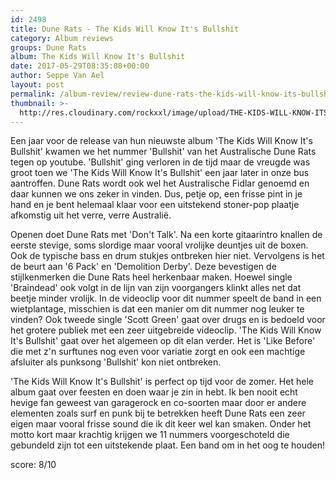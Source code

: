 ```yaml
---
id: 2498
title: Dune Rats - The Kids Will Know It's Bullshit
category: Album reviews
groups: Dune Rats
album: The Kids Will Know It's Bullshit
date: 2017-05-29T08:35:08+00:00
author: Seppe Van Ael
layout: post
permalink: /album-review/review-dune-rats-the-kids-will-know-its-bullshit/
thumbnail: >-
  http://res.cloudinary.com/rockxxl/image/upload/THE-KIDS-WILL-KNOW-ITS-BULLSHIT_FINAL-ARTWORK-1.jpg
---
```

Een jaar voor de release van hun nieuwste album 'The Kids Will Know It's Bullshit' kwamen we het nummer 'Bullshit' van het Australische Dune Rats tegen op youtube. 'Bullshit' ging verloren in de tijd maar de vreugde was groot toen we 'The Kids Will Know It's Bullshit' een jaar later in onze bus aantroffen. Dune Rats wordt ook wel het Australische Fidlar genoemd en daar kunnen we ons zeker in vinden. Dus, petje op, een frisse pint in je hand en je bent helemaal klaar voor een uitstekend stoner-pop plaatje afkomstig uit het verre, verre Australië.

Openen doet Dune Rats met 'Don't Talk'. Na een korte gitaarintro knallen de eerste stevige, soms slordige maar vooral vrolijke deuntjes uit de boxen. Ook de typische bass en drum stukjes ontbreken hier niet. Vervolgens is het de beurt aan '6 Pack' en 'Demolition Derby'. Deze bevestigen de stijlkenmerken die Dune Rats heel herkenbaar maken. Hoewel single 'Braindead' ook volgt in de lijn van zijn voorgangers klinkt alles net dat beetje minder vrolijk. In de videoclip voor dit nummer speelt de band in een wietplantage, misschien is dat een manier om dit nummer nog leuker te vinden? Ook tweede single 'Scott Green' gaat over drugs en is bedoeld voor het grotere publiek met een zeer uitgebreide videoclip. 'The Kids Will Know It's Bullshit' gaat over het algemeen op dit elan verder. Het is 'Like Before' die met z'n surftunes nog even voor variatie zorgt en ook een machtige afsluiter als punksong 'Bullshit' kon niet ontbreken.

'The Kids Will Know It's Bullshit' is perfect op tijd voor de zomer. Het hele album gaat over feesten en doen waar je zin in hebt. Ik ben nooit echt hevige fan geweest van garagerock en co-soorten maar door er andere elementen zoals surf en punk bij te betrekken heeft Dune Rats een zeer eigen maar vooral frisse sound die ik dit keer wel kan smaken. Onder het motto kort maar krachtig krijgen we 11 nummers voorgeschoteld die gebundeld zijn tot een uitstekende plaat. Een band om in het oog te houden!

score: 8/10
